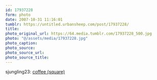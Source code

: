 ```yaml
---
id: 17937228
form: photo
date: 2007-10-31 11:16:01
tumblr: https://untitled.urbansheep.com/post/17937228/
title:
photo_original_url: https://64.media.tumblr.com/17937228_500.jpg
photo: "@/assets/media/17937228.jpg"
photo_caption:
photo_source:
photo_source_url:
photo_source_title:
---
```


<p>sjungling23: <a href="http://www.flickr.com/photos/sjungling/5157385/">coffee (square)</a></p>
